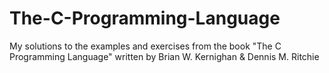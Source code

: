 # The-C-Programming-Language
My solutions to the examples and exercises from the book "The C Programming Language" written by Brian W. Kernighan &amp; Dennis M. Ritchie
